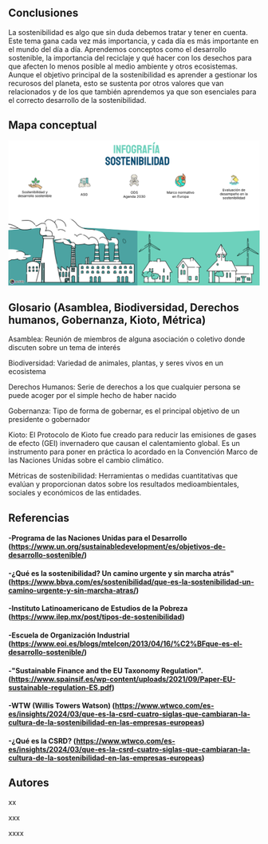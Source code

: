 ## Conclusiones

La sostenibilidad es algo que sin duda debemos tratar y tener en cuenta. Este tema gana cada vez más importancia, y cada día es más importante en el mundo del día a día.
Aprendemos conceptos como el desarrollo sostenible, la importancia del reciclaje y qué hacer con los desechos para que afecten lo menos posible al medio ambiente y otros ecosistemas.
Aunque el objetivo principal de la sostenibilidad es aprender a gestionar los recurosos del planeta, esto se sustenta por otros valores que van relacionados y de los que también aprendemos ya que son esenciales para el correcto desarrollo de la sostenibilidad. 



## Mapa conceptual

![Genially](https://github.com/Alberto-Rodriguez999/SostenibilidadDesarrolloSostenible/blob/main/Genially.png)


## Glosario (Asamblea, Biodiversidad, Derechos humanos, Gobernanza, Kioto, Métrica)


Asamblea: Reunión de miembros de alguna asociación o coletivo donde discuten sobre un tema de interés

Biodiversidad: Variedad de animales, plantas, y seres vivos en un ecosistema

Derechos Humanos: Serie de derechos a los que cualquier persona se puede acoger por el simple hecho de haber nacido

Gobernanza: Tipo de forma de gobernar, es el principal objetivo de un presidente o gobernador

Kioto: El Protocolo de Kioto fue creado para reducir las emisiones de gases de efecto (GEI) invernadero que causan el calentamiento global. Es un instrumento para poner en práctica lo acordado en la Convención Marco de las Naciones Unidas sobre el cambio climático.

Métricas de sostenibilidad: Herramientas o medidas cuantitativas que evalúan y proporcionan datos sobre los resultados medioambientales, sociales y económicos de las entidades.


## Referencias



#### -Programa de las Naciones Unidas para el Desarrollo (https://www.un.org/sustainabledevelopment/es/objetivos-de-desarrollo-sostenible/)
#### -¿Qué es la sostenibilidad? Un camino urgente y sin marcha atrás" (https://www.bbva.com/es/sostenibilidad/que-es-la-sostenibilidad-un-camino-urgente-y-sin-marcha-atras/)
#### -Instituto Latinoamericano de Estudios de la Pobreza (https://www.ilep.mx/post/tipos-de-sostenibilidad)
#### -Escuela de Organización Industrial (https://www.eoi.es/blogs/mtelcon/2013/04/16/%C2%BFque-es-el-desarrollo-sostenible/)
#### -"Sustainable Finance and the EU Taxonomy Regulation". (https://www.spainsif.es/wp-content/uploads/2021/09/Paper-EU-sustainable-regulation-ES.pdf)
#### -WTW (Willis Towers Watson) (https://www.wtwco.com/es-es/insights/2024/03/que-es-la-csrd-cuatro-siglas-que-cambiaran-la-cultura-de-la-sostenibilidad-en-las-empresas-europeas)
#### -¿Qué es la CSRD? (https://www.wtwco.com/es-es/insights/2024/03/que-es-la-csrd-cuatro-siglas-que-cambiaran-la-cultura-de-la-sostenibilidad-en-las-empresas-europeas)


## Autores
xx

xxx

xxxx




